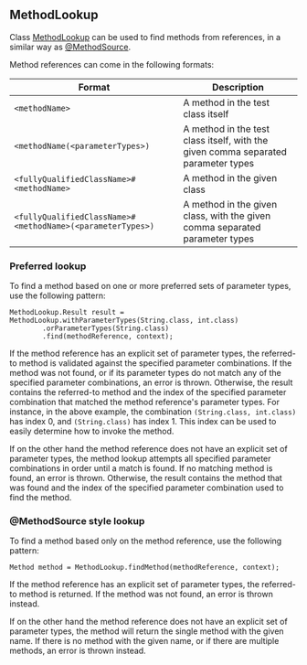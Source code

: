 <head>
  <title>MethodLookup</title>
</head>

## MethodLookup

Class [MethodLookup](../apidocs/com/github/robtimus/junit/support/extension/MethodLookup.html) can be used to find methods from references, in a similar way as [@MethodSource](https://junit.org/junit5/docs/current/api/org.junit.jupiter.params/org/junit/jupiter/params/provider/MethodSource.html).

Method references can come in the following formats:

| Format                                                   | Description                                                                       |
|----------------------------------------------------------|-----------------------------------------------------------------------------------|
|`<methodName>`                                            | A method in the test class itself                                                 |
|`<methodName(<parameterTypes>)`                           | A method in the test class itself, with the given comma separated parameter types |
|`<fullyQualifiedClassName>#<methodName>`                  | A method in the given class                                                       |
|`<fullyQualifiedClassName>#<methodName>(<parameterTypes>)`| A method in the given class, with the given comma separated parameter types       |

### Preferred lookup

To find a method based on one or more preferred sets of parameter types, use the following pattern:

```
MethodLookup.Result result = MethodLookup.withParameterTypes(String.class, int.class)
        .orParameterTypes(String.class)
        .find(methodReference, context);
```

If the method reference has an explicit set of parameter types, the referred-to method is validated against the specified parameter combinations. If the method was not found, or if its parameter types do not match any of the specified parameter combinations, an error is thrown. Otherwise, the result contains the referred-to method and the index of the specified parameter combination that matched the method reference's parameter types. For instance, in the above example, the combination `(String.class, int.class)` has index 0, and `(String.class)` has index 1. This index can be used to easily determine how to invoke the method.

If on the other hand the method reference does not have an explicit set of parameter types, the method lookup attempts all specified parameter combinations in order until a match is found. If no matching method is found, an error is thrown. Otherwise, the result contains the method that was found and the index of the specified parameter combination used to find the method.

### @MethodSource style lookup

To find a method based only on the method reference, use the following pattern:

```
Method method = MethodLookup.findMethod(methodReference, context);
```

If the method reference has an explicit set of parameter types, the referred-to method is returned. If the method was not found, an error is thrown instead.

If on the other hand the method reference does not have an explicit set of parameter types, the method will return the single method with the given name. If there is no method with the given name, or if there are multiple methods, an error is thrown instead.
